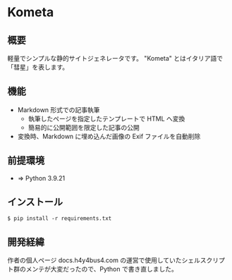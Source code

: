# Kometa

## 概要
軽量でシンプルな静的サイトジェネレータです。
"Kometa" とはイタリア語で「彗星」を表します。

## 機能
- Markdown 形式での記事執筆
    - 執筆したページを指定したテンプレートで HTML へ変換
    - 簡易的に公開範囲を限定した記事の公開
- 変換時、Markdown に埋め込んだ画像の Exif ファイルを自動削除

## 前提環境
- => Python 3.9.21

## インストール
```
$ pip install -r requirements.txt
```

## 開発経緯
作者の個人ページ docs.h4y4bus4.com の運営で使用していたシェルスクリプト群のメンテが大変だったので、Python で書き直しました。